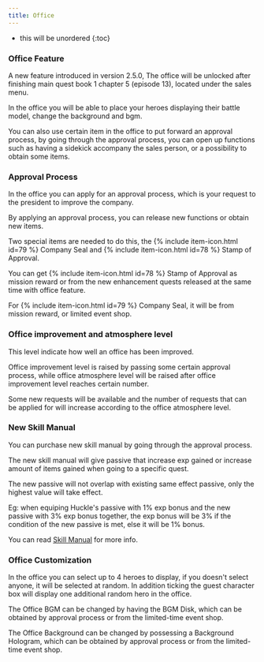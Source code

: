 ```yaml
---
title: Office
---
```


* this will be unordered
{:toc}

### Office Feature

A new feature introduced in version 2.5.0, The office will be unlocked after finishing main quest book 1 chapter 5 (episode 13), 
located under the sales menu.

In the office you will be able to place your heroes displaying their battle model, change the background and bgm.

You can also use certain item in the office to put forward an approval process, by going through the approval process, 
you can open up functions such as having a sidekick accompany the sales person, or a possibility to obtain some items.

### Approval Process

In the office you can apply for an approval process, which is your request to the president to improve the company.

By applying an approval process, you can release new functions or obtain new items.

Two special items are needed to do this, the {% include item-icon.html id=79 %} Company Seal and {% include item-icon.html id=78 %} Stamp of Approval.

You can get {% include item-icon.html id=78 %} Stamp of Approval as mission reward or from the new enhancement quests released at the same time with office feature.

For {% include item-icon.html id=79 %} Company Seal, it will be from mission reward, or limited event shop.

### Office improvement and atmosphere level

This level indicate how well an office has been improved.

Office improvement level is raised by passing some certain approval process, 
while office atmosphere level will be raised after office improvement level reaches certain number.

Some new requests will be available and the number of requests that can be applied for will increase according to the office atmosphere level.

### New Skill Manual

You can purchase new skill manual by going through the approval process.

The new skill manual will give passive that increase exp gained or increase amount of items gained when going to a specific quest.

The new passive will not overlap with existing same effect passive, only the highest value will take effect.

Eg: when equiping Huckle's passive with 1% exp bonus and the new passive with 3% exp bonus together, the exp bonus will be 3% if the condition of the new passive is met, else it will be 1% bonus.

You can read [Skill Manual](/guide/skill_manual/) for more info.

### Office Customization

In the office you can select up to 4 heroes to display, if you doesn't select anyone, it will be selected at random.
In addition ticking the guest character box will display one additional random hero in the office.

The Office BGM can be changed by having the BGM Disk, which can be obtained by approval process or from the limited-time event shop.

The Office Background can be changed by possessing a Background Hologram, which can be obtained by approval process or from the limited-time event shop.






